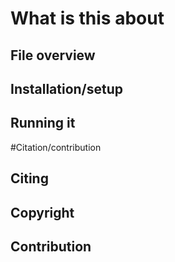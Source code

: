 # What is this about
## File overview
## Installation/setup
## Running it

#Citation/contribution
## Citing
## Copyright
## Contribution

